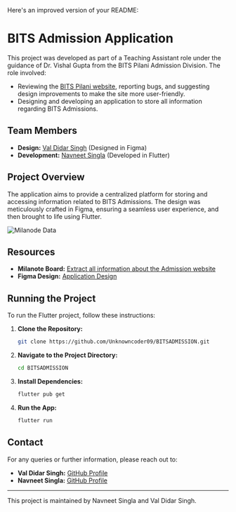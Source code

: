Here's an improved version of your README:

# BITS Admission Application

This project was developed as part of a Teaching Assistant role under the guidance of Dr. Vishal Gupta from the BITS Pilani Admission Division. The role involved:

- Reviewing the [BITS Pilani website](https://www.bits-pilani.ac.in/), reporting bugs, and suggesting design improvements to make the site more user-friendly.
- Designing and developing an application to store all information regarding BITS Admissions.

## Team Members
- **Design:** [Val Didar Singh](https://github.com/valdidar) (Designed in Figma)
- **Development:** [Navneet Singla](https://github.com/Unknowncoder09) (Developed in Flutter)

## Project Overview
The application aims to provide a centralized platform for storing and accessing information related to BITS Admissions. The design was meticulously crafted in Figma, ensuring a seamless user experience, and then brought to life using Flutter.

![Milanode Data](https://github.com/Unknowncoder09/BITSADMISSION/assets/95515558/dd257060-ef99-4689-bc3e-0d8ec0b4adfe)

## Resources
- **Milanote Board:** [Extract all information about the Admission website](https://app.milanote.com/1QAvTk1Azoz2a3/ta-task?p=lopWh4yMAOH)
- **Figma Design:** [Application Design](https://www.figma.com/file/1HCk5Pnb0uufGUIy46IHA3/AUGSD)

## Running the Project
To run the Flutter project, follow these instructions:

1. **Clone the Repository:**
    ```sh
    git clone https://github.com/Unknowncoder09/BITSADMISSION.git
    ```

2. **Navigate to the Project Directory:**
    ```sh
    cd BITSADMISSION
    ```

3. **Install Dependencies:**
    ```sh
    flutter pub get
    ```

4. **Run the App:**
    ```sh
    flutter run
    ```

## Contact
For any queries or further information, please reach out to:
- **Val Didar Singh:** [GitHub Profile](https://github.com/valdidar)
- **Navneet Singla:** [GitHub Profile](https://github.com/Unknowncoder09)

---

This project is maintained by Navneet Singla and Val Didar Singh.
